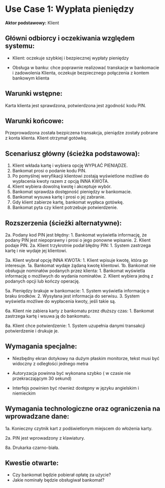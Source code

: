 Use Case 1: Wypłata pieniędzy
=====================

**Aktor podstawowy:** 
Klient

Główni odbiorcy i oczekiwania względem systemu:
-----------------------------------------------

- Klient: oczekuje szybkiej i bezpiecznej wypłaty pieniędzy 

- Obsługa w banku: chce poprawnie realizować transkacje w bankomacie i zadowolenia Klienta, oczekuje bezpiecznego połączenia z kontem bankowym klienta  	

Warunki wstępne:
----------------

Karta klienta jest sprawdzona, potwierdzona jest zgodność kodu PIN.

Warunki końcowe:
----------------
Przeprowadzona została bezpiczena transakcja, pieniądze zostały pobrane z konta klienta. Klient otrzymał gotówkę. 


Scenariusz główny (ścieżka podstawowa):
---------------------------------------

  1. Klient wkłada kartę i wybiera opcję WYPŁAĆ PIENIĄDZE.
  2. Bankomat prosi o podanie kodu PIN.
  3. Po pomyślnej weryfikacji klientowi zostają wyświetlone możliwe do wypłacenia kwoty razem z opcją INNA KWOTA.
  4. Klient wybiera dowolną kwotę i akceptuje wybór.
  5. Bankomat sprawdza dostępność pieniędzy w bankomacie. 
  6. Bankomat wysuwa kartę i prosi o jej zabranie.
  7. Gdy klient zabierze kartę, bankomat wypłaca gotówkę.
  8. Bankomat pyta czy klient potrzebuje potwierdzenie. 

Rozszerzenia (ścieżki alternatywne):
------------------------------------

 2a. Podany kod PIN jest błędny:
	1. Bankomat wyświetla informację, że podany PIN jest niepoprawny i prosi o jego ponowne wpisanie.
	2. Klient podaje PIN.
		2a. Klient trzykrotnie podał błędny PIN:
			1. System zastrzega kartę i nie wydaje jej klientowi.

 3a. Klient wybrał opcję INNA KWOTA:
	1. Klient wpisuje kwotę, która go interesuje.
		1a. Bankomat wydaje żądaną kwotę klientowi.
		1b. Bankomat nie obsługuje nominałów podanych przez klienta:
			1. Bankomat wyświetla informację o możliwych do wydania nominałów.
			2. Klient wybiera jedną z podanych opcji lub kończy operację. 

 5a. Pieniędzy brakuje w bankomacie:
	1. System wyświetla informację o braku środków.
	2. Wysyłana jest informacja do serwisu.
	3. System wyświetla możliwe do wypłacenia kwoty, jeśli takie są.

 6a. Klient nie zabiera karty z bankomatu przez dłuższy czas:
	1. Bankomat zastrzega kartę i wsuwa ją do bankomatu.

 8a. Klient chce potwierdzenie:
	1. System uzupełnia danymi transakcji potwierdzenie i drukuje je.


Wymagania specjalne:
--------------------

  - Niezbędny ekran dotykowy na dużym płaskim monitorze, tekst musi być widoczny z odległości jednego metra

  - Autoryzacja powinna być wykonana szybko ( w czasie nie przekraczającym 30 sekund)

  - Interfejs powinien być również dostępny w języku angielskim i niemieckim

Wymagania technologiczne oraz ograniczenia na wprowadzane dane:
---------------------------------------------------------------

 1a. Konieczny czytnik kart z podświetlonym miejscem do włożenia karty.

 2a. PIN jest wprowadzony z klawiatury.

 8a. Drukarka czarno-biała.

Kwestie otwarte:
----------------

  - Czy bankomat będzie pobierał opłatę za użycie?
  - Jakie nominały będzie obsługiwał bankomat?
